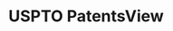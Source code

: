 ---
bigquery: https://console.cloud.google.com/bigquery?p=patents-public-data&d=patentsview&page=dataset
citation: Attribution should be given to PatentsView for use, distribution, or derivative
  works.
code: https://github.com/CSSIP-AIR/PatentsView-Code-Snippets/
contributors: USPTO
cost: None
description: 'PatentsView includes US patent data including raw data (summaries, applications,
  pregrant applications), disambugations of inventors and assignees, and inventor
  gender estimates.  Also foreign priority data, # of figures and sheets, and government
  interest statements.'
documentation: https://patentsview.org/query/builder-faqs
last_edit: 04/07/2022, 11:52:49
location: https://patentsview.org/
maintained_by: USPTO
record_creation_timestamp: 12/2/2020 17:20:46
schema_fields:
- subclass
- name_first
- section
- citation_id
- county_fips
- level_two
- classification_status
- classification_value
- latitude
- subgroup
- disamb_inventor_id_20190820
- f371_date
- applicant_type
- disamb_assignee_id_20200630
- action_date
- id
- field_id
- disclaimer_date
- disamb_inventor_id_20190312
- disamb_inventor_id_20200630
- subsection_id
- doctype
- subgroup_id
- latlong
- lawyer_id
- main_group
- f102_date
- ipc_class
- variety
- doc_type
- kind
- rawinventor_id
- reldocno
- disamb_inventor_id_20201229
- classification_data_source
- sector_title
- assignee_id
- group
- rawassignee_id
- disamb_inventor_id_20171226
- disamb_inventor_id_20200331
- withdrawn
- abstract
- num_sheets
- contract_award_number
- filename
- role
- ipc_version_indicator
- num_claims
- disamb_assignee_id_20191231
- rel_id
- disamb_inventor_id_20191231
- disamb_inventor_id_20180528
- sequence
- subclass_id
- latin_name
- text
- series_code
- disamb_assignee_id_20190312
- field_title
- subcategory_id
- disamb_inventor_id_20170307
- rule_47
- state
- longitude
- name_last
- city
- state_fips
- male
- classification_level
- organization
- section_id
- male_flag
- county
- dependent
- publication_number
- disamb_assignee_id_20181127
- disamb_inventor_id_20191008
- disamb_assignee_id_20191008
- title
- date
- location_id
- application_id
- level_three
- name
- gi_statement
- _371_date
- level_one
- inventor_id
- term_extension
- relkind
- num
- fname
- disamb_assignee_id_20190820
- category_id
- _102_date
- number
- category
- num_figures
- status
- lapse_of_patent
- length
- term_disclaimer
- country
- exemplary
- symbol_position
- type
- deceased
- uuid
- country_transformed
- disamb_inventor_id_20200929
- disamb_inventor_id_20170808
- lname
- attribution_status
- patent_id
- disamb_assignee_id_20200331
- disamb_assignee_id_20200929
- rawlocation_id
- organization_id
- disamb_inventor_id_20171003
- mainclass_id
- designation
- group_id
- term_grant
- disamb_inventor_id_20181127
shortname: patentsview
tags:
- disambiguation
- United States
- gender
terms_of_use: Creative Commons Attribution 4.0 International License.
timeframe: 1963-1999
title: USPTO PatentsView
uuid: cf1780b1-e265-4e49-8d1d-83b9cfe0fd9a
---